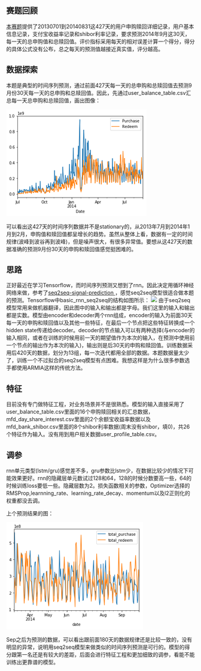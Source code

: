 ## 赛题回顾
[本赛题](https://tianchi.aliyun.com/getStart/introduction.htm?spm=5176.11165418.333.9.44c549ecQaf3W0&raceId=231573)提供了20130701到20140831这427天的用户申购赎回详细记录，用户基本信息记录，支付宝收益率记录和shibor利率记录，要求预测2014年9月这30天，每一天的总申购值和总赎回值。评价指标采用每天的相对误差计算一个得分，得分的具体公式没有公布，总之每天的预测值越接近真实值，评分越高。
## 数据探索
本题是典型的时间序列预测，通过前面427天每一天的总申购和总赎回值去预测9月份30天每一天的总申购和总赎回值。因此，先通过user_balance_table.csv汇总每一天总申购和总赎回值，画出图像：

<img src="plot/timeseries.png" />

可以看出这427天的时间序列数据并不是stationary的，从2013年7月到2014年1月到2月，申购值和赎回值都呈增长的趋势。虽然从整体上看，数据有一定的时间规律(波峰到波谷再到波峰)，但是噪声很大，有很多异常值。要想从这427天的数据准确的预测9月份30天的申购和赎回值感觉挺困难的。
## 思路
正好最近在学习Tensorflow，而时间序列预测又想到了rnn。因此决定用循环神经网络来做，参考了[seq2seq-signal-prediction ](https://github.com/guillaume-chevalier/seq2seq-signal-prediction)，感觉seq2seq模型很适合做本题的预测。Tensorflow中basic_rnn_seq2seq的结构如图所示：
<img src="https://www.tensorflow.org/images/basic_seq2seq.png" />
由于seq2seq模型常用来做机器翻译，因此图中的输入和输出都是字母。我们这里的输入和输出都是实数。模型由encoder和decoder两个rnn组成，encoder的输入为前面30天每一天的申购和赎回值以及其他一些特征，在最后一个节点把这些特征转换成一个hidden state传递给decoder。decoder的节点输入可以有两种选择(与encoder的输入相同，或者在训练的时候用前一天的期望值作为本次的输入，在预测中使用前一个节点的输出作为本次的输入)，输出则是后30天的申购和赎回值。训练数据采用后420天的数据，划分为13组，每一次迭代都用全部的数据。本题数据量太少了，训练一个不过拟合的seq2seq模型有点困难。我想这样是为什么很多参数选手都使用ARMIA这样的传统方法。
## 特征
目前没有专门做特征工程，对业务场景并不是很熟悉。模型的输入直接采用了user_balance_table.csv里面的16个申购赎回相关的汇总数据，mfd_day_share_interest.csv里面的2个余额宝收益率数据以及mfd_bank_shibor.csv里面的8个shibor利率数据(周末没有shibor，填0)，共26个特征作为输入。没有用到用户相关数据user_profile_table.csv。
## 调参
rnn单元类型(lstm/gru)感觉差不多，gru参数比lstm少，在数据比较少的情况下可能效果更好。rnn的隐藏层单元数试过128和64，128的时候分数要高一些，64的时候训练loss要低一些。隐藏层数为2。损失函数相关的参数，Optimizer选择的RMSProp,learnning_rate、learning_rate_decay、momentum以及l2正则化的权重都没去调。

上个预测结果的图：

<img src="plot/predict.png" />

Sep之后为预测的数据，可以看出跟前面180天的数据规律还是比较一致的，没有明显的异常，说明用seq2seq模型来做类似的时间序列预测是可行的。模型的得分跟第一名还是有较大的差距，后面会进行特征工程和更加细致的调参，看能不能训练出更靠谱的模型。
